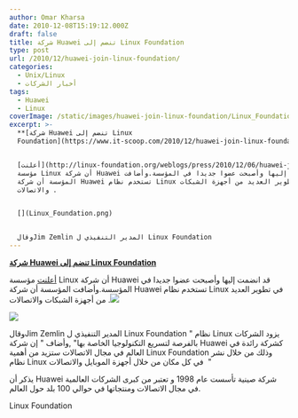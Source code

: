 ```yaml
---
author: Omar Kharsa
date: 2010-12-08T15:19:12.000Z
draft: false
title: شركة Huawei تنضم إلى Linux Foundation
type: post
url: /2010/12/huawei-join-linux-foundation/
categories:
  - Unix/Linux
  - أخبار الشركات
tags:
  - Huawei
  - Linux
coverImage: /static/images/huawei-join-linux-foundation/Linux_Foundation.png
excerpt: >-
  **[شركة Huawei تنضم إلى Linux
  Foundation](https://www.it-scoop.com/2010/12/huawei-join-linux-foundation/)**


  [أعلنت](http://linux-foundation.org/weblogs/press/2010/12/06/huawei-joins-linux-foundation/)
  مؤسسة Linux أن شركة Huawei قد انضمت إليها وأصبحت عضوا جديدا في المؤسسة.وأضافت
  المؤسسة أن شركة Huawei تستخدم نظام Linux في تطوير العديد من أجهزة الشبكات
  والاتصالات .


  [](Linux_Foundation.png)


  وقالJim Zemlin المدير التنفيذي ل Linux Foundation
---
```

**[شركة Huawei تنضم إلى Linux Foundation](https://www.it-scoop.com/2010/12/huawei-join-linux-foundation/)**

[أعلنت](http://linux-foundation.org/weblogs/press/2010/12/06/huawei-joins-linux-foundation/) مؤسسة Linux أن شركة Huawei قد انضمت إليها وأصبحت عضوا جديدا في المؤسسة.وأضافت المؤسسة أن شركة Huawei تستخدم نظام Linux في تطوير العديد من أجهزة الشبكات والاتصالات .![](/static/images/huawei-join-linux-foundation/Linux_Foundation.png)

[](Linux_Foundation.png)![](/static/images/huawei-join-linux-foundation/huawei.jpg)

وقالJim Zemlin المدير التنفيذي ل Linux Foundation " نظام Linux يزود الشركات بالفرصة لتسريع التكنولوجيا الخاصة بها" ,وأضاف " إن شركة Huawei كشركة رائدة في العالم في مجال الاتصالات ستزيد من أهمية Linux Foundation وذلك من خلال نشر نظام Linux في كل مكان من خلال أجهزة الموبايل والاتصالات  "

يذكر أن Huawei شركة صينية تأسست عام 1998 و تعتبر من كبرى الشركات العالمية في مجال الاتصالات ومنتجاتها في حوالي 100 بلد حول العالم.

Linux Foundation
